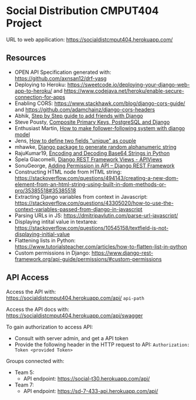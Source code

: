 # Social Distribution CMPUT404 Project

URL to web appilication:
https://socialdistcmput404.herokuapp.com/

## Resources

- OPEN API Specification generated with: https://github.com/axnsan12/drf-yasg
- Deploying to Heroku: https://sweetcode.io/deploying-your-django-web-app-to-heroku/ and https://www.codejava.net/heroku/enable-secure-connection-for-apps
- Enabling CORS: https://www.stackhawk.com/blog/django-cors-guide/ and https://github.com/adamchainz/django-cors-headers
- Abhik, [Step by Step guide to add friends with Django](https://medium.com/analytics-vidhya/add-friends-with-689a2fa4e41d)
- Steve Pousty, [Composite Primary Keys, PostgreSQL and Django](https://www.crunchydata.com/blog/composite-primary-keys-postgresql-and-django)
- Enthusiast Martin, [How to make follower-following system with django model](https://stackoverflow.com/questions/58794639/how-to-make-follower-following-system-with-django-model)
- Jens, [How to define two fields "unique" as couple](https://stackoverflow.com/questions/2201598/how-to-define-two-fields-unique-as-coupl)
- mhawke, [Django package to generate random alphanumeric string](https://stackoverflow.com/questions/25943850/django-package-to-generate-random-alphanumeric-string)
- RajuKumar19, [Encoding and Decoding Base64 Strings in Python](https://www.geeksforgeeks.org/encoding-and-decoding-base64-strings-in-python/)
- Špela Giacomelli, [Django REST Framework Views - APIViews](https://testdriven.io/blog/drf-views-part-1/)
- SonuGeorge, [Adding Permission in API – Django REST Framework](https://www.geeksforgeeks.org/adding-permission-in-api-django-rest-framework/)
- Constructing HTML node from HTML string: https://stackoverflow.com/questions/494143/creating-a-new-dom-element-from-an-html-string-using-built-in-dom-methods-or-pro/35385518#35385518
- Extracting Django variables from context in Javascript: https://stackoverflow.com/questions/43305020/how-to-use-the-context-variables-passed-from-django-in-javascript
- Parsing URLs in JS: https://dmitripavlutin.com/parse-url-javascript/
- Displaying intital value in textarea: https://stackoverflow.com/questions/10545158/textfield-is-not-displaying-initial-value
- Flattening lists in Python: https://www.tutorialsteacher.com/articles/how-to-flatten-list-in-python
- Custom permissions in Django: https://www.django-rest-framework.org/api-guide/permissions/#custom-permissions


## API Access

Access the API with:  
https://socialdistcmput404.herokuapp.com/api/ `api-path`

Access the API docs with:  
https://socialdistcmput404.herokuapp.com/api/swagger

To gain authorization to access API:

- Consult with server admin, and get a API token
- Provide the following header in the HTTP request to API: `Authorization: Token <provided Token>`

Groups connected with:
- Team 5:
    - API endpoint: https://social-t30.herokuapp.com/api/
- Team 7:
    - API endpoint: https://sd-7-433-api.herokuapp.com/api/
   
